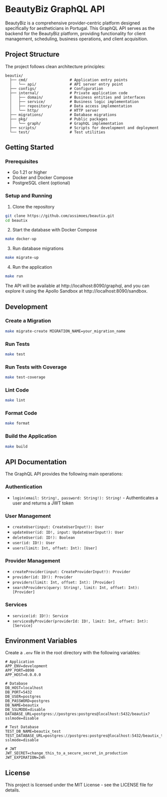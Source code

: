 # BeautyBiz GraphQL API

BeautyBiz is a comprehensive provider-centric platform designed specifically for aestheticians in Portugal. This GraphQL API serves as the backend for the BeautyBiz platform, providing functionality for client management, scheduling, business operations, and client acquisition.

## Project Structure

The project follows clean architecture principles:

```
beautix/
  ├── cmd/                   # Application entry points
  │   └── api/               # API server entry point
  ├── configs/               # Configuration
  ├── internal/              # Private application code
  │   ├── domain/            # Business entities and interfaces
  │   ├── service/           # Business logic implementation
  │   ├── repository/        # Data access implementation
  │   └── http/              # HTTP server
  ├── migrations/            # Database migrations
  ├── pkg/                   # Public packages
  │   └── graph/             # GraphQL implementation
  ├── scripts/               # Scripts for development and deployment
  └── test/                  # Test utilities
```

## Getting Started

### Prerequisites

- Go 1.21 or higher
- Docker and Docker Compose
- PostgreSQL client (optional)

### Setup and Running

1. Clone the repository

```bash
git clone https://github.com/assimoes/beautix.git
cd beautix
```

2. Start the database with Docker Compose

```bash
make docker-up
```

3. Run database migrations

```bash
make migrate-up
```

4. Run the application

```bash
make run
```

The API will be available at http://localhost:8090/graphql, and you can explore it using the Apollo Sandbox at http://localhost:8090/sandbox.

## Development

### Create a Migration

```bash
make migrate-create MIGRATION_NAME=your_migration_name
```

### Run Tests

```bash
make test
```

### Run Tests with Coverage

```bash
make test-coverage
```

### Lint Code

```bash
make lint
```

### Format Code

```bash
make format
```

### Build the Application

```bash
make build
```

## API Documentation

The GraphQL API provides the following main operations:

### Authentication

- `login(email: String!, password: String!): String!` - Authenticates a user and returns a JWT token

### User Management

- `createUser(input: CreateUserInput!): User`
- `updateUser(id: ID!, input: UpdateUserInput!): User`
- `deleteUser(id: ID!): Boolean`
- `user(id: ID!): User`
- `users(limit: Int, offset: Int): [User]`

### Provider Management

- `createProvider(input: CreateProviderInput!): Provider`
- `provider(id: ID!): Provider`
- `providers(limit: Int, offset: Int): [Provider]`
- `searchProviders(query: String!, limit: Int, offset: Int): [Provider]`

### Services

- `service(id: ID!): Service`
- `servicesByProvider(providerId: ID!, limit: Int, offset: Int): [Service]`

## Environment Variables

Create a `.env` file in the root directory with the following variables:

```
# Application
APP_ENV=development
APP_PORT=8090
APP_HOST=0.0.0.0

# Database
DB_HOST=localhost
DB_PORT=5432
DB_USER=postgres
DB_PASSWORD=postgres
DB_NAME=beautix
DB_SSLMODE=disable
DATABASE_URL=postgres://postgres:postgres@localhost:5432/beautix?sslmode=disable

# Test Database
TEST_DB_NAME=beautix_test
TEST_DATABASE_URL=postgres://postgres:postgres@localhost:5432/beautix_test?sslmode=disable

# JWT
JWT_SECRET=change_this_to_a_secure_secret_in_production
JWT_EXPIRATION=24h
```

## License

This project is licensed under the MIT License - see the LICENSE file for details.